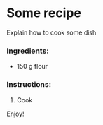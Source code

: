 # Some recipe

Explain how to cook some dish

### Ingredients:

- 150 g flour

### Instructions:

1. Cook

Enjoy\!
